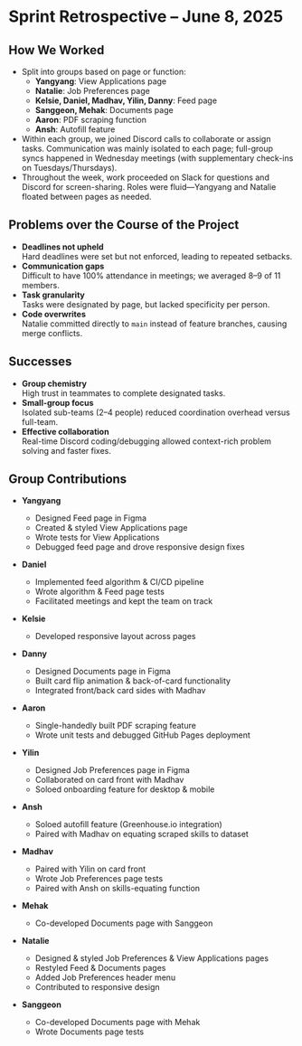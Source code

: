 # Sprint Retrospective – June 8, 2025

## How We Worked
- Split into groups based on page or function:  
  - **Yangyang**: View Applications page  
  - **Natalie**: Job Preferences page  
  - **Kelsie, Daniel, Madhav, Yilin, Danny**: Feed page  
  - **Sanggeon, Mehak**: Documents page  
  - **Aaron**: PDF scraping function  
  - **Ansh**: Autofill feature  
- Within each group, we joined Discord calls to collaborate or assign tasks. Communication was mainly isolated to each page; full-group syncs happened in Wednesday meetings (with supplementary check-ins on Tuesdays/Thursdays).  
- Throughout the week, work proceeded on Slack for questions and Discord for screen-sharing. Roles were fluid—Yangyang and Natalie floated between pages as needed.

## Problems over the Course of the Project
- **Deadlines not upheld**  
  Hard deadlines were set but not enforced, leading to repeated setbacks.  
- **Communication gaps**  
  Difficult to have 100% attendance in meetings; we averaged 8–9 of 11 members.  
- **Task granularity**  
  Tasks were designated by page, but lacked specificity per person.  
- **Code overwrites**  
  Natalie committed directly to `main` instead of feature branches, causing merge conflicts.

## Successes
- **Group chemistry**  
  High trust in teammates to complete designated tasks.  
- **Small-group focus**  
  Isolated sub-teams (2–4 people) reduced coordination overhead versus full-team.  
- **Effective collaboration**  
  Real-time Discord coding/debugging allowed context-rich problem solving and faster fixes.

## Group Contributions
- **Yangyang**  
  - Designed Feed page in Figma  
  - Created & styled View Applications page  
  - Wrote tests for View Applications  
  - Debugged feed page and drove responsive design fixes  

- **Daniel**  
  - Implemented feed algorithm & CI/CD pipeline  
  - Wrote algorithm & Feed page tests  
  - Facilitated meetings and kept the team on track  

- **Kelsie**  
  - Developed responsive layout across pages  

- **Danny**  
  - Designed Documents page in Figma  
  - Built card flip animation & back-of-card functionality  
  - Integrated front/back card sides with Madhav  

- **Aaron**  
  - Single-handedly built PDF scraping feature  
  - Wrote unit tests and debugged GitHub Pages deployment  

- **Yilin**  
  - Designed Job Preferences page in Figma  
  - Collaborated on card front with Madhav  
  - Soloed onboarding feature for desktop & mobile  

- **Ansh**  
  - Soloed autofill feature (Greenhouse.io integration)  
  - Paired with Madhav on equating scraped skills to dataset  

- **Madhav**  
  - Paired with Yilin on card front  
  - Wrote Job Preferences page tests  
  - Paired with Ansh on skills-equating function  

- **Mehak**  
  - Co-developed Documents page with Sanggeon  

- **Natalie**  
  - Designed & styled Job Preferences & View Applications pages  
  - Restyled Feed & Documents pages  
  - Added Job Preferences header menu  
  - Contributed to responsive design  

- **Sanggeon**  
  - Co-developed Documents page with Mehak  
  - Wrote Documents page tests  
